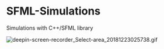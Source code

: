 # SFML-Simulations
Simulations with C++/SFML library

<img src="https://www.hizliresim.org/images/2018/12/22/deepin-screen-recorder_Select-area_20181223025738.gif" alt="deepin-screen-recorder_Select-area_20181223025738.gif" border="0" />
